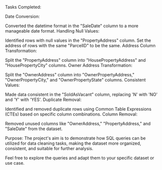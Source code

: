 Tasks Completed:

Date Conversion:

Converted the datetime format in the "SaleDate" column to a more manageable date format.
Handling Null Values:

Identified rows with null values in the "PropertyAddress" column.
Set the address of rows with the same "ParcelID" to be the same.
Address Column Transformation:

Split the "PropertyAddress" column into "HousePropertyAddress" and "HousePropertyCity" columns.
Owner Address Transformation:

Split the "OwnerAddress" column into "OwnerPropertyAddress," "OwnerPropertyCity," and "OwnerPropertyState" columns.
Consistent Values:

Made data consistent in the "SoldAsVacant" column, replacing 'N' with 'NO' and 'Y' with 'YES'.
Duplicate Removal:

Identified and removed duplicate rows using Common Table Expressions (CTEs) based on specific column combinations.
Column Removal:

Removed unused columns like "OwnerAddress," "PropertyAddress," and "SaleDate" from the dataset.


Purpose:
The project's aim is to demonstrate how SQL queries can be utilized for data cleaning tasks, making the dataset more organized, consistent, and suitable for further analysis.

Feel free to explore the queries and adapt them to your specific dataset or use case.

